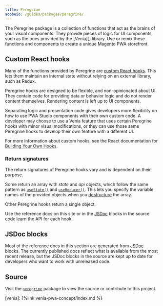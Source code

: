 ```yaml
---
title: Peregrine
adobeio: /guides/packages/peregrine/
---
```


The Peregrine package is a collection of functions that act as the brains of your visual components.
They provide pieces of logic for UI components, such as the ones provided by the [Venia][] library.
Use or remix these functions and components to create a unique Magento PWA storefront.

## Custom React hooks

Many of the functions provided by Peregrine are [custom React hooks][].
This lets them maintain an internal state without relying on an external library, such as Redux.

Peregrine hooks are designed to be flexible, and non-opinionated about UI.
They contain code for providing data or behavior logic and do not render content themselves.
Rendering content is left up to UI components.

Separating logic and presentation code gives developers more flexibility on how to use PWA Studio components with their own custom code.
A developer may choose to use a Venia feature that uses certain Peregrine hooks with minor visual modifications, or
they can use those same Peregrine hooks to develop their own feature with a different UI.

For more information about custom hooks, see the React documentation for [Building Your Own Hooks][].

### Return signatures

The return signatures of Peregrine hooks vary and is dependent on their purpose.

Some return an array with *state* and *api* objects, which follow the same pattern as [`useState()`][] and [`useReducer()`].
This lets you specify the variable names of the provided objects when you [destructure][] the array.

Other Peregrine hooks return a single object.

Use the reference docs on this site or in the [JSDoc][] blocks in the source code learn the API for each hook.

## JSDoc blocks

Most of the reference docs in this section are generated from [JSDoc][] blocks.
The currently published docs reflect what is available from the most recent release, but
the JSDoc blocks in the source are kept up to date for developers who want to work with unreleased code.

## Source

Visit the [`peregrine`][] package to view the source or contribute to this project.

[venia]: {%link venia-pwa-concept/index.md %}

[`peregrine`]: https://github.com/magento/pwa-studio/tree/master/packages/peregrine
[custom react hooks]: https://reactjs.org/docs/hooks-custom.html
[destructure]: https://developer.mozilla.org/en-US/docs/Web/JavaScript/Reference/Operators/Destructuring_assignment
[jsdoc]: https://devdocs.io/jsdoc/
[`usestate()`]: https://reactjs.org/docs/hooks-reference.html#usestate
[`usereducer()`]: https://reactjs.org/docs/hooks-reference.html#usereducer
[building your own hooks]: https://reactjs.org/docs/hooks-custom.html
